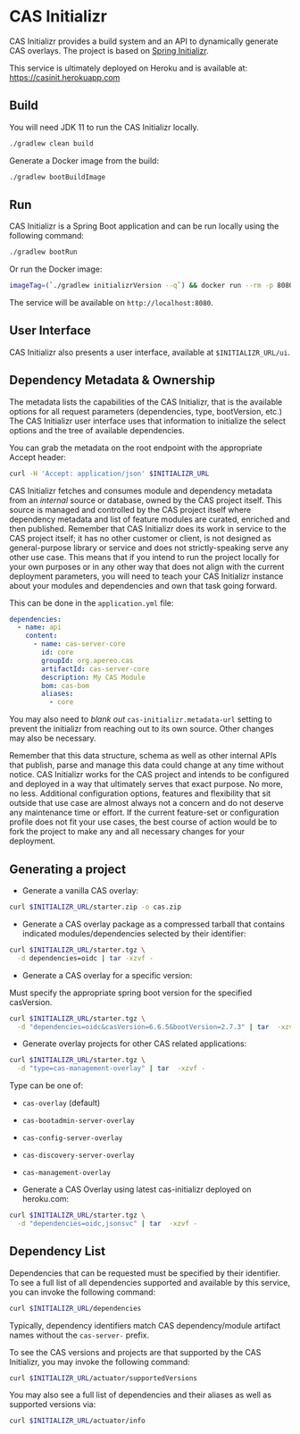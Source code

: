 # CAS Initializr

CAS Initializr provides a build system and an API to dynamically generate 
CAS overlays. The project is based on [Spring Initializr](https://github.com/spring-io/initializr).

This service is ultimately deployed on Heroku and is available at: https://casinit.herokuapp.com

## Build

You will need JDK 11 to run the CAS Initializr locally.

```bash
./gradlew clean build
```                  

Generate a Docker image from the build:

```bash
./gradlew bootBuildImage
```

## Run

CAS Initializr is a Spring Boot application and can be run locally using the following command:

```bash
./gradlew bootRun
```

Or run the Docker image:

```bash  
imageTag=(`./gradlew initializrVersion --q`) && docker run --rm -p 8080:8080 -t apereo/cas-initializr:$imageTag 
```

The service will be available on `http://localhost:8080`.

## User Interface

CAS Initializr also presents a user interface, available at `$INITIALIZR_URL/ui`.

## Dependency Metadata & Ownership

The metadata lists the capabilities of the CAS Initializr, that is the available options for all request parameters 
(dependencies, type, bootVersion, etc.) The CAS Initializr user interface uses that information to initialize the select options and the tree of available dependencies.

You can grab the metadata on the root endpoint with the appropriate Accept header:

```bash
curl -H 'Accept: application/json' $INITIALIZR_URL
```     

CAS Initializr fetches and consumes module and dependency metadata from an *internal* source or database, owned by the CAS project itself. 
This source is managed and controlled by the CAS project itself where dependency metadata and list of feature modules are curated, enriched 
and then published. Remember that CAS Initializr does its work in service to the CAS project itself; it has no other customer or 
client, is not designed as general-purpose library or service and does not strictly-speaking serve any other use case. This means that 
if you intend to run the project locally for your own purposes or in any other way that does not align with the current deployment parameters, 
you will need to teach your CAS Initializr instance about your modules and dependencies and own that task going forward. 

This can be done in the `application.yml` file:

```yaml
dependencies:
  - name: api
    content:
      - name: cas-server-core
        id: core
        groupId: org.apereo.cas
        artifactId: cas-server-core
        description: My CAS Module
        bom: cas-bom
        aliases:
          - core
```

You may also need to *blank out* `cas-initializr.metadata-url` setting to prevent the initializr from reaching out to its own source. Other changes may also be necessary.

Remember that this data structure, schema as well as other internal APIs that publish, parse and manage this data could change at any time without notice. 
CAS Initializr works for the CAS project and intends to be configured and deployed in a way that ultimately serves that exact purpose. No more, no less. Additional
configuration options, features and flexibility that sit outside that use case are almost always not a concern and do not deserve any maintenance time or effort. If the current feature-set or configuration profile does not fit your use cases, the best course of action would be to fork the project to make any and all necessary changes for your deployment.

## Generating a project

- Generate a vanilla CAS overlay:

```bash
curl $INITIALIZR_URL/starter.zip -o cas.zip
```

- Generate a CAS overlay package as a compressed tarball that contains indicated modules/dependencies selected by their identifier:

```bash
curl $INITIALIZR_URL/starter.tgz \
  -d dependencies=oidc | tar -xzvf -
```

- Generate a CAS overlay for a specific version:

Must specify the appropriate spring boot version for the specified casVersion.

```bash
curl $INITIALIZR_URL/starter.tgz \
  -d "dependencies=oidc&casVersion=6.6.5&bootVersion=2.7.3" | tar  -xzvf -
```

- Generate overlay projects for other CAS related applications:

```bash
curl $INITIALIZR_URL/starter.tgz \
  -d "type=cas-management-overlay" | tar  -xzvf -
```
Type can be one of:
  - `cas-overlay` (default)
  - `cas-bootadmin-server-overlay` 
  - `cas-config-server-overlay`
  - `cas-discovery-server-overlay`
  - `cas-management-overlay`

- Generate a CAS Overlay using latest cas-initializr deployed on heroku.com:

```bash
curl $INITIALIZR_URL/starter.tgz \
  -d "dependencies=oidc,jsonsvc" | tar  -xzvf -
```

## Dependency List

Dependencies that can be requested must be specified by their identifier. To see a full list of
all dependencies supported and available by this service, you can invoke the following command:

```bash
curl $INITIALIZR_URL/dependencies
```

Typically, dependency identifiers match CAS dependency/module artifact names without the `cas-server-` prefix.

To see the CAS versions and projects are that supported by the CAS Initializr, you may invoke the following command:

```bash
curl $INITIALIZR_URL/actuator/supportedVersions
```

You may also see a full list of dependencies and their aliases as well as supported versions via:

```bash
curl $INITIALIZR_URL/actuator/info
```
